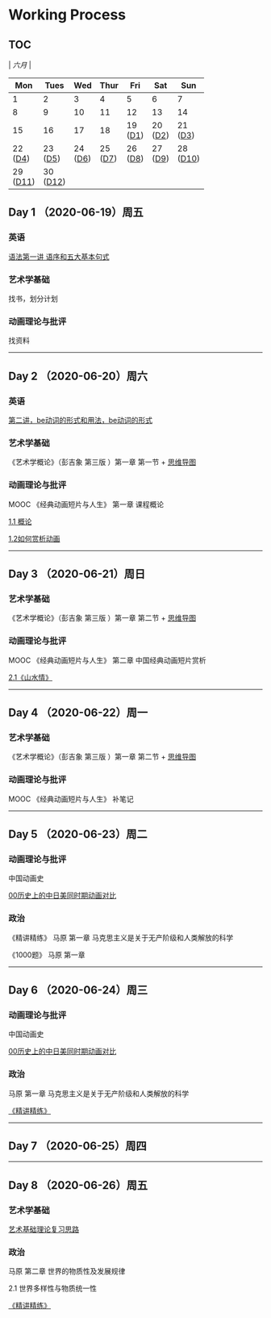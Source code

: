 # Working Process

## TOC 

| *六月*                |

| Mon                  | Tues                 | Wed                  | Thur                 | Fri                  | Sat                  | Sun                  |
|----------------------|----------------------|----------------------|----------------------|----------------------|----------------------|----------------------|
| 1  | 2 | 3 | 4 | 5 | 6 | 7 |
| 8 | 9 | 10 | 11 | 12 | 13 | 14 |
| 15 | 16 | 17 | 18 | 19 <br> ([D1](#1)) | 20 <br> ([D2](#2)) | 21 <br> ([D3](#3)) |
| 22 <br> ([D4](#4)) | 23 <br> ([D5](#5)) | 24 <br> ([D6](#6)) | 25 <br> ([D7](#7)) | 26 <br> ([D8](#8)) | 27 <br> ([D9](#9)) | 28 <br> ([D10](#10)) |
| 29 <br> ([D11](#11)) | 30 <br> ([D12](#12)) |                      |                      |                      |                      |                      |


<span id="1"></span>
## Day 1 （2020-06-19）周五

### 英语

[语法第一讲 语序和五大基本句式](English/Grammar/1语序和五种基本句式.md)

### 艺术学基础

找书，划分计划

### 动画理论与批评 

找资料

--------------------------
<span id="2"></span>
## Day 2 （2020-06-20）周六

### 英语

[第二讲，be动词的形式和用法，be动词的形式](English/Grammar/2be动词的形式和用法.md)

### 艺术学基础

《艺术学概论》（彭吉象 第三版 ）第一章 第一节 + [思维导图](https://www.edrawsoft.cn/viewer/public/s/0a0e9899490572)

### 动画理论与批评 

MOOC 《经典动画短片与人生》 第一章 课程概论

[1.1 概论](动画理论与批评/经典动画短片与人生/1.1概论.md)

[1.2如何赏析动画](动画理论与批评/经典动画短片与人生/1.2如何赏析动画.md)

---------------------------

<span id="3"></span>
## Day 3 （2020-06-21）周日

### 艺术学基础

《艺术学概论》（彭吉象 第三版 ）第一章 第二节 + [思维导图](https://www.edrawsoft.cn/viewer/public/s/0a0e9899490572)

### 动画理论与批评 

MOOC 《经典动画短片与人生》 第二章 中国经典动画短片赏析

[2.1《山水情》](动画理论与批评/经典动画短片与人生/2.1山水情.md)

---------------------------

<span id="4"></span>
## Day 4 （2020-06-22）周一

### 艺术学基础

《艺术学概论》（彭吉象 第三版 ）第一章 第二节 + [思维导图](https://www.edrawsoft.cn/viewer/public/s/0a0e9899490572)

### 动画理论与批评 

MOOC 《经典动画短片与人生》 补笔记

---------------------------

<span id="5"></span>
## Day 5 （2020-06-23）周二

### 动画理论与批评 

中国动画史 

[00历史上的中日美同时期动画对比](动画理论与批评/中国动画史/B站/历史上的中日美同时期动画对比.md)

### 政治

《精讲精练》 马原 第一章 马克思主义是关于无产阶级和人类解放的科学

《1000题》 马原 第一章

---------------------------

<span id="6"></span>
## Day 6 （2020-06-24）周三

### 动画理论与批评 

中国动画史 

[00历史上的中日美同时期动画对比](动画理论与批评/中国动画史/B站/历史上的中日美同时期动画对比.md)

### 政治

马原 第一章 马克思主义是关于无产阶级和人类解放的科学

[《精讲精练》 ](https://www.edrawsoft.cn/viewer/public/s/0fcd6930757683)

---------------------------

<span id="7"></span>
## Day 7 （2020-06-25）周四

---------------------------

<span id="8"></span>
## Day 8 （2020-06-26）周五

### 艺术学基础 

[艺术基础理论复习思路](https://www.bilibili.com/video/BV1v7411V7dk/)

### 政治

马原 第二章 世界的物质性及发展规律

2.1 世界多样性与物质统一性

[《精讲精练》](https://www.edrawsoft.cn/viewer/public/s/0fcd6930757683)